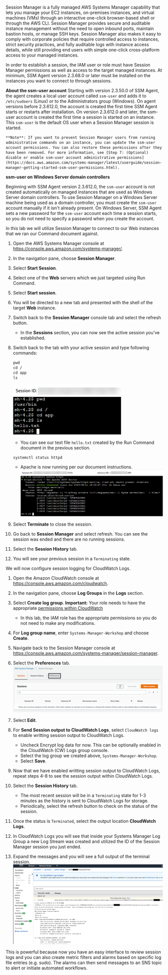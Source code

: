 Session Manager is a fully managed AWS Systems Manager capability that lets you manage your EC2 instances, on-premises instances, and virtual machines (VMs) through an interactive one-click browser-based shell or through the AWS CLI. Session Manager provides secure and auditable instance management without the need to open inbound ports, maintain bastion hosts, or manage SSH keys. Session Manager also makes it easy to comply with corporate policies that require controlled access to instances, strict security practices, and fully auditable logs with instance access details, while still providing end users with simple one-click cross-platform access to your managed instances.

In order to establish a session, the IAM user or role must have Session Manager permissions as well as access to the target managed instances. At minimum, SSM Agent version 2.3.68.0 or later must be installed on the instances you want to connect to through sessions.

**About the ssm-user account**
Starting with version 2.3.50.0 of SSM Agent, the agent creates a local user account called ```ssm-user``` and adds it to ```/etc/sudoers``` (Linux) or to the Administrators group (Windows). On agent versions before 2.3.612.0, the account is created the first time SSM Agent starts or restarts after installation. On version 2.3.612.0 and later, the ssm-user account is created the first time a session is started on an instance. This ```ssm-user``` is the default OS user when a Session Manager session is started.

    **Note**: If you want to prevent Session Manager users from running administrative commands on an instance, you can update the ssm-user account permissions. You can also restore these permissions after they have been removed. For more information, see [Step 7: (Optional) disable or enable ssm-user account administrative permissions](https://docs.aws.amazon.com/systems-manager/latest/userguide/session-manager-getting-started-ssm-user-permissions.html).

**ssm-user on Windows Server domain controllers**

Beginning with SSM Agent version 2.3.612.0, the ```ssm-user``` account is not created automatically on managed instances that are used as Windows Server domain controllers. To use Session Manager on a Windows Server machine being used as a domain controller, you must create the ```ssm-user``` account manually if it isn't already present. On Windows Server, SSM Agent sets a new password for the ```ssm-user``` account each time a session starts, so you do not need to specify a password when you create the account.

In this lab we will utilize Session Manager to connect to our Web instances that we ran our Command document against. 

1. Open the AWS Systems Manager console at https://console.aws.amazon.com/systems-manager/.
1. In the navigation pane, choose **Session Manager**.
1. Select **Start Session**.
1. Select one of the **Web** servers which we just targeted using Run Command.
1. Select **Start session**.
1. You will be directed to a new tab and presented with the shell of the target **Web** instance.
1. Switch back to the **Session Manager** console tab and select the refresh button.
    - In the **Sessions** section, you can now see the active session you've established.
1. Switch back to the tab with your active session and type following commands:
    ```
    pwd
    cd /
    cd app
    ls
    ```
    ![](./media/session-manager.png)
    - You can see our text file ```hello.txt``` created by the Run Command document in the previous section.
    ```
    systemctl status httpd 
    ```
    - Apache is now running per our document instructions.
    ![](./media/session-manager-apache.png)

1. Select **Terminate** to close the session.
1. Go back to **Session Manager** and select refresh. You can see the session was ended and there are no running sessions.
1. Select the **Session History** tab.
1. You will see your previous session in a ```Terminating``` state. 

We will now configure session logging for CloudWatch Logs.

1. Open the Amazon CloudWatch console at https://console.aws.amazon.com/cloudwatch.
1. In the navigation pane, choose **Log Groups** in the **Logs** section.
1. Select **Create log group**.
    **Important:** Your role needs to have the appropriate [permissions within CloudWatch](https:/docs.aws.amazon.com/systems-manager/latest/userguide/session-manager-logging-auditing.html#session-manager-logging-auditing-cloudwatch-logs)
    - In this lab, the IAM role has the appropriate permissions so you do not need to make any modifications.
1. For **Log group name**, enter ```Systems-Manager-Workshop``` and choose **Create**.
1. Navigate back to the Session Manager console at https://console.aws.amazon.com/systems-manager/session-manager.
1. Select the **Preferences** tab.
    ![](./media/image5.png)
1. Select **Edit**.
1. For **Send Session output to CloudWatch Logs**, select ```CloudWatch logs``` to enable writting session output to CloudWatch Logs.
    - Uncheck Encrypt log data for now. This can be optionally enabled in the CloudWatch (CW) Logs group console.
    - Select the log group we created above, ```Systems-Manager-Workshop```.
    - Select **Save**.

1. Now that we have enabled writting session output to CloudWatch Logs, repeat steps 4-8 to see the session output within CloudWatch Logs.
1. Select the **Session History** tab.
    - The most recent session will be in a ```Terminating``` state for 1-3 minutes as the history is sent to CloudWatch Logs for storage.
    - Periodically, select the refresh button to check on the status of the session.
1. Once the status is ```Terminated```, select the output location **CloudWatch Logs**.
1. In CloudWatch Logs you will see that inside your Systems Manager Log Group a new Log Stream was created and utilized the ID of the Session Manager session you just ended.
1. Expand the messages and you will see a full output of the terminal session.
    ![](./media/image6.png)

This is powerful because now you have an easy interface to review session logs and you can also create metric filters and alarms based on specific log file entries (e.g. sudo). The alarms can then send messages to an SNS topic to alert or initiate automated workflows.